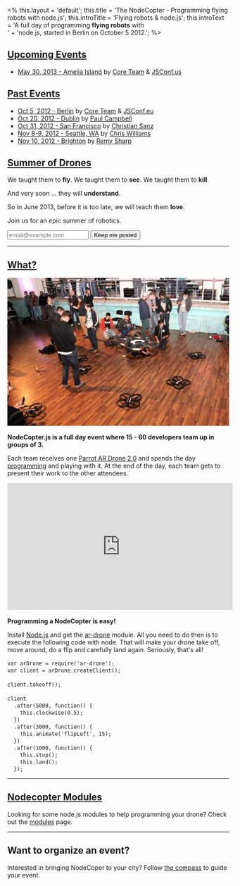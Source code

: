 <%
this.layout = 'default';
this.title = 'The NodeCopter - Programming flying robots with node.js';
this.introTitle = 'Flying robots & node.js';
this.introText =
  'A full day of programming <strong>flying robots</strong> with<br>' +
  'node.js, started in Berlin on October 5 2012.';
%>

<h2 id="upcoming-events"><a href="#upcoming-events">Upcoming Events</a></h2>

* [May 30, 2013 - Amelia Island](/2013/amelia-island/may-30) by [Core Team](/core) & [JSConf.us](http://2013.jsconf.us/)

<h2 id="past-events"><a href="#past-events">Past Events</a></h2>

* [Oct 5, 2012 - Berlin](/2012/berlin/oct-5) by [Core Team](/core) & [JSConf.eu](http://2012.jsconf.eu/)
* [Oct 20, 2012 - Dublin](/2012/dublin/oct-20) by [Paul Campbell](https://twitter.com/paulca)
* [Oct 31, 2012 - San Francisco](/2012/san-francisco/oct-31) by [Christian Sanz](https://twitter.com/csanz)
* [Nov 8-9, 2012 - Seattle, WA](/2012/seattle/nov-8-9) by [Chris Williams](https://plus.google.com/103300350874263468636/posts)
* [Nov 10, 2012 - Brighton](/2012/brighton/nov-10) by [Remy Sharp](https://twitter.com/rem)

<h2 id="summer-of-drones"><a href="#summer-of-drones">Summer of Drones</a></h2>

We taught them to **fly**.  We taught them to **see**. We taught them to
**kill**.

And very soon ... they will **understand**.

So in June 2013, before it is too late, we will teach them **love**.

Join us for an epic summer of robotics.

<form action="http://nodecopter.createsend.com/t/j/s/irhtuj/" method="post" id="subForm">
  <input class="email" placeholder="email@example.com" type="text" name="cm-irhtuj-irhtuj" id="irhtuj-irhtuj" />
  <input class="button" type="submit" value="Keep me posted" />
</form>

<hr>

<h2 id="what"><a href="#what">What?</a></h2>

<a href="https://plus.google.com/photos/107012710192519215701/albums/5797983156265725345/5797983612429153602?authkey=CPbAwfmC75faBg">
  <img width="512" width="341" src="/img/homepage_photo.jpg" />
</a>


**NodeCopter.js is a full day event where 15 - 60 developers team up in groups of 3.**

<p>
  Each team receives one <a href="http://ardrone2.parrot.com/">Parrot
    AR Drone 2.0</a> and spends the day <a
    href="https://github.com/felixge/node-ar-drone">programming</a> and
  playing with it. At the end of the day, each team gets to present
  their work to the other attendees.
</p>

<iframe width="512" height="288" src="http://www.youtube.com/embed/t13jGeBAWrA" frameborder="0" allowfullscreen></iframe>

**Programming a NodeCopter is easy!**

Install [Node.js](http://nodejs.org) and get the
[ar-drone](http://github.com/felixge/node-ar-drone) module. All you need to do then is
to execute the following code with node. That will make your drone take off,
move around, do a flip and carefully land again. Seriously, that's all!

```
var arDrone = require('ar-drone');
var client = arDrone.createClient();

client.takeoff();

client
  .after(5000, function() {
    this.clockwise(0.5);
  })
  .after(3000, function() {
    this.animate('flipLeft', 15);
  })
  .after(1000, function() {
    this.stop();
    this.land();
  });
```

<hr>

<h2 id="modules"><a href="#modules">Nodecopter Modules</a></h2>

Looking for some node.js modules to help programming your drone? Check out the
[modules](/modules) page.

<hr>

<h2 id="organize">Want to organize an event?</h2>

Interested in bringing NodeCoper to your city? Follow [the compass](/compass)
to guide your event.
